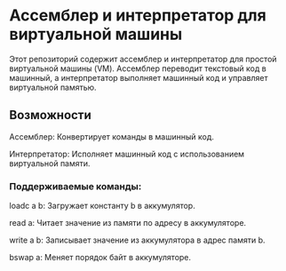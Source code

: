 # Ассемблер и интерпретатор для виртуальной машины
 
Этот репозиторий содержит ассемблер и интерпретатор для простой виртуальной машины (VM). Ассемблер переводит текстовый код в машинный, а интерпретатор выполняет машинный код и управляет виртуальной памятью.

## Возможности
Ассемблер: Конвертирует команды в машинный код.

Интерпретатор: Исполняет машинный код с использованием виртуальной памяти.

### Поддерживаемые команды: ###
loadc a b: Загружает константу b в аккумулятор.

read a: Читает значение из памяти по адресу в аккумуляторе.

write a b: Записывает значение из аккумулятора в адрес памяти b.

bswap a: Меняет порядок байт в аккумуляторе.
